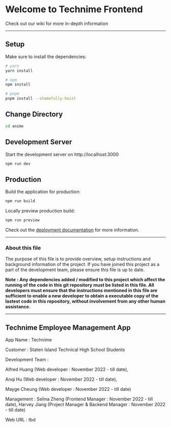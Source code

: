 # Welcome to Technime Frontend
Check out our wiki for more in-depth information
***

## Setup

Make sure to install the dependencies:

```bash
# yarn
yarn install

# npm
npm install

# pnpm
pnpm install --shamefully-hoist
```
## Change Directory
```bash
cd anime
```
## Development Server

Start the development server on http://localhost:3000

```bash
npm run dev
```

## Production

Build the application for production:

```bash
npm run build
```

Locally preview production build:

```bash
npm run preview
```

Check out the [deployment documentation](https://nuxt.com/docs/getting-started/deployment) for more information.

***

### **About this file**
The purpose of this file is to provide overview, setup instructions and background information of the project. If you have joined this project as a part of the development team, please ensure this file is up to date.

**Note** **: Any dependencies added / modified to this project which affect the running of the code in this git repository must be listed in this file. All developers must ensure that the instructions mentioned in this file are sufficient to enable a new developer to obtain a executable copy of the lastest code in this repository, without involvement from any other human assistance.**

***

## Technime Employee Management App
App Name : Technime

Customer : Staten Island Technical High School Students

Development Team :

Alfred Huang (Web developer : November 2022 - till date),

Anqi Hu (Web developer : November 2022 - till date),

Mayge Cheung (Web developer : November 2022 - till date)


Management : Selina Zheng (Frontend Manager : November 2022 - till date), Harvey Jiang (Project Manager & Backend Manager : November 2022 - till date)

Web URL : tbd
